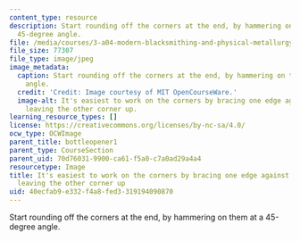```yaml
---
content_type: resource
description: Start rounding off the corners at the end, by hammering on them at a
  45-degree angle.
file: /media/courses/3-a04-modern-blacksmithing-and-physical-metallurgy-fall-2008/40ecfab9e332f4a8fed3319194090870_053.jpg
file_size: 77307
file_type: image/jpeg
image_metadata:
  caption: Start rounding off the corners at the end, by hammering on them at a 45-degree
    angle.
  credit: 'Credit: Image courtesy of MIT OpenCourseWare.'
  image-alt: It's easiest to work on the corners by bracing one edge against the anvil,
    leaving the other corner up.
learning_resource_types: []
license: https://creativecommons.org/licenses/by-nc-sa/4.0/
ocw_type: OCWImage
parent_title: bottleopener1
parent_type: CourseSection
parent_uid: 70d76031-9900-ca61-f5a0-c7a0ad29a4a4
resourcetype: Image
title: It's easiest to work on the corners by bracing one edge against the anvil,
  leaving the other corner up
uid: 40ecfab9-e332-f4a8-fed3-319194090870
---
```

Start rounding off the corners at the end, by hammering on them at a 45-degree angle.